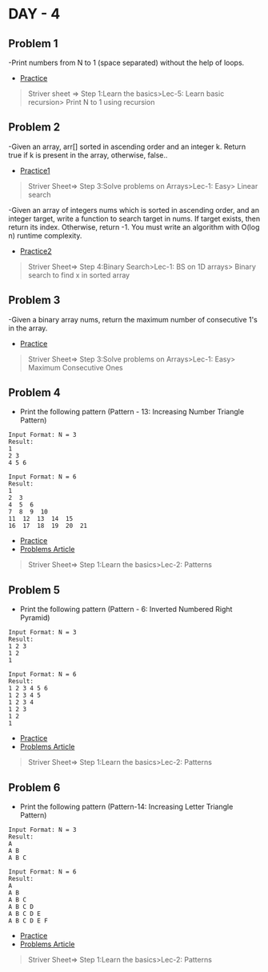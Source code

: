 # DAY - 4

## Problem 1
-Print numbers from N to 1 (space separated) without the help of loops.

- [Practice](https://www.geeksforgeeks.org/problems/print-n-to-1-without-loop/1?utm_source=youtube&utm_medium=collab_striver_ytdescription&utm_campaign=print-n-to-1-without-loop)

> Striver sheet => Step 1:Learn the basics>Lec-5: Learn basic recursion> Print N to 1 using recursion

## Problem 2
-Given an array, arr[] sorted in ascending order and an integer k. Return true if k is present in the array, otherwise, false..

- [Practice1](https://www.geeksforgeeks.org/problems/who-will-win-1587115621/1?utm_source=youtube&utm_medium=collab_striver_ytdescription&utm_campaign=who-will-win)

> Striver Sheet=> Step 3:Solve problems on Arrays>Lec-1: Easy> Linear search

-Given an array of integers nums which is sorted in ascending order, and an integer target, write a function to search target in nums. If target exists, then return its index. Otherwise, return -1.
You must write an algorithm with O(log n) runtime complexity.

- [Practice2](https://leetcode.com/problems/binary-search/description/)

> Striver Sheet=> Step 4:Binary Search>Lec-1: BS on 1D arrays> Binary search to find x in sorted array


## Problem 3
-Given a binary array nums, return the maximum number of consecutive 1's in the array.

- [Practice](https://leetcode.com/problems/max-consecutive-ones/description/)

> Striver Sheet=> Step 3:Solve problems on Arrays>Lec-1: Easy> Maximum Consecutive Ones

## Problem 4
- Print the following pattern (Pattern - 13: Increasing Number Triangle Pattern)
```
Input Format: N = 3
Result: 
1
2 3
4 5 6

Input Format: N = 6
Result:   
1
2  3
4  5  6
7  8  9  10
11  12  13  14  15
16  17  18  19  20  21
```
- [Practice](https://www.naukri.com/code360/problems/increasing-number-triangle_6581893?utm_source=youtube&utm_medium=affiliate&utm_campaign=striver_patternproblems)
- [Problems Article](https://takeuforward.org/strivers-a2z-dsa-course/must-do-pattern-problems-before-starting-dsa/)

> Striver Sheet=> Step 1:Learn the basics>Lec-2: Patterns

## Problem 5
- Print the following pattern (Pattern - 6: Inverted Numbered Right Pyramid)

```
Input Format: N = 3
Result: 
1 2 3
1 2
1

Input Format: N = 6
Result:
1 2 3 4 5 6
1 2 3 4 5
1 2 3 4
1 2 3
1 2 
1

```
- [Practice](https://www.naukri.com/code360/problems/reverse-number-triangle_6581889?utm_source=youtube&utm_medium=affiliate&utm_campaign=striver_patternproblems)
- [Problems Article](https://takeuforward.org/strivers-a2z-dsa-course/must-do-pattern-problems-before-starting-dsa/)

> Striver Sheet=> Step 1:Learn the basics>Lec-2: Patterns

## Problem 6
- Print the following pattern (Pattern-14: Increasing Letter Triangle Pattern)

```
Input Format: N = 3
Result: 
A
A B
A B C

Input Format: N = 6
Result:   
A
A B
A B C
A B C D
A B C D E
A B C D E F
```
- [Practice](https://www.naukri.com/code360/problems/increasing-letter-triangle_6581897?utm_source=youtube&utm_medium=affiliate&utm_campaign=striver_patternproblems)
- [Problems Article](https://takeuforward.org/strivers-a2z-dsa-course/must-do-pattern-problems-before-starting-dsa/)

> Striver Sheet=> Step 1:Learn the basics>Lec-2: Patterns
